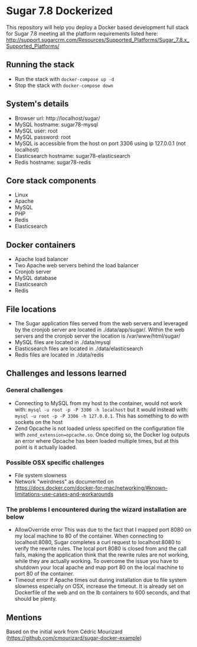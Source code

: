 # Sugar 7.8 Dockerized
This repository will help you deploy a Docker based development full stack for Sugar 7.8 meeting all the platform requirements listed here: http://support.sugarcrm.com/Resources/Supported_Platforms/Sugar_7.8.x_Supported_Platforms/

## Running the stack
* Run the stack with `docker-compose up -d`
* Stop the stack with `docker-compose down`

## System's details
* Browser url: http://localhost/sugar/
* MySQL hostname: sugar78-mysql
* MySQL user: root
* MySQL password: root
* MySQL is accessible from the host on port 3306 using ip 127.0.0.1 (not localhost)
* Elasticsearch hostname: sugar78-elasticsearch
* Redis hostname: sugar78-redis

## Core stack components
* Linux
* Apache
* MySQL
* PHP
* Redis
* Elasticsearch

## Docker containers
* Apache load balancer
* Two Apache web servers behind the load balancer
* Cronjob server
* MySQL database
* Elasticsearch
* Redis

## File locations
* The Sugar application files served from the web servers and leveraged by the cronjob server are located in ./data/app/sugar/. Within the web servers and the cronjob server the location is /var/www/html/sugar/
* MySQL files are located in ./data/mysql
* Elasticsearch files are located in ./data/elasticsearch
* Redis files are located in ./data/redis

## Challenges and lessons learned
### General challenges
* Connecting to MySQL from my host to the container, would not work with: `mysql -u root -p -P 3306 -h localhost` but it would instead with: `mysql -u root -p -P 3306 -h 127.0.0.1`. This has something to do with sockets on the host
* Zend Opcache is not loaded unless specified on the configuration file with `zend_extension=opcache.so`. Once doing so, the Docker log outputs an error where Opcache has been loaded multiple times, but at this point is it actually loaded.

### Possible OSX specific challenges
* File system slowness
* Network "weirdness" as documented on https://docs.docker.com/docker-for-mac/networking/#known-limitations-use-cases-and-workarounds

### The problems I encountered during the wizard installation are below
* AllowOverride error
This was due to the fact that I mapped port 8080 on my local machine to 80 of the container. When connecting to localhost:8080, Sugar completes a curl request to localhost:8080 to verify the rewrite rules. The local port 8080 is closed from and the call fails, making the application think that the rewrite rules are not working, while they are actually working. To overcome the issue you have to shutdown your local apache and map port 80 on the local machine to port 80 of the container.
* Timeout error
If Apache times out during installation due to file system slowness especially on OSX, increase the timeout. It is already set on Dockerfile of the web and on the lb containers to 600 seconds, and that should be plenty.

## Mentions
Based on the initial work from Cédric Mourizard (https://github.com/cmourizard/sugar-docker-example)
